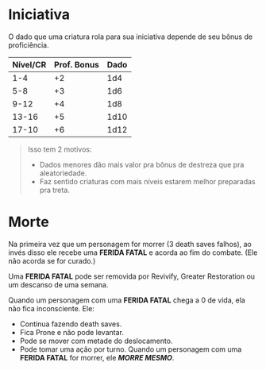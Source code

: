 # Iniciativa
O dado que uma criatura rola para sua iniciativa depende de seu bônus de proficiência. 

| Nível/CR | Prof. Bonus | Dado |
| -------- | ----------- | ---- |
| 1-4      | +2          | 1d4  |
| 5-8      | +3          | 1d6  |
| 9-12     | +4          | 1d8  |
| 13-16    | +5          | 1d10 |
| 17-10    | +6          | 1d12 |

>Isso tem 2 motivos:
>- Dados menores dão mais valor pra bônus de destreza que pra aleatoriedade. 
>- Faz sentido criaturas com mais níveis estarem melhor preparadas pra treta.

# Morte
Na primeira vez que um personagem for morrer (3 death saves falhos), ao invés disso ele recebe uma **FERIDA FATAL** e acorda ao fim do combate. (Ele não acorda se for curado.) 

Uma **FERIDA FATAL** pode ser removida por Revivify, Greater Restoration ou um descanso de uma semana. 

Quando um personagem com uma **FERIDA FATAL** chega a 0 de vida, ela não fica inconsciente. Ele:
- Continua fazendo death saves.
- Fica Prone e não pode levantar.
- Pode se mover com metade do deslocamento.
- Pode tomar uma ação por turno.
Quando um personagem com uma **FERIDA FATAL** for morrer, ele ***MORRE MESMO***.
